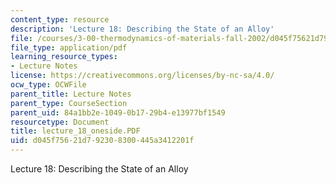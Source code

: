```yaml
---
content_type: resource
description: 'Lecture 18: Describing the State of an Alloy'
file: /courses/3-00-thermodynamics-of-materials-fall-2002/d045f75621d792308300445a3412201f_lecture_18_oneside.PDF
file_type: application/pdf
learning_resource_types:
- Lecture Notes
license: https://creativecommons.org/licenses/by-nc-sa/4.0/
ocw_type: OCWFile
parent_title: Lecture Notes
parent_type: CourseSection
parent_uid: 84a1bb2e-1049-0b17-29b4-e13977bf1549
resourcetype: Document
title: lecture_18_oneside.PDF
uid: d045f756-21d7-9230-8300-445a3412201f
---
```

Lecture 18: Describing the State of an Alloy